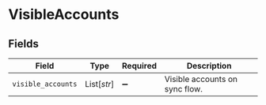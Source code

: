 # VisibleAccounts


## Fields

| Field                          | Type                           | Required                       | Description                    |
| ------------------------------ | ------------------------------ | ------------------------------ | ------------------------------ |
| `visible_accounts`             | List[*str*]                    | :heavy_minus_sign:             | Visible accounts on sync flow. |